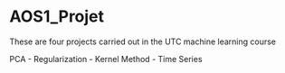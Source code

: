 # AOS1_Projet

These are four projects carried out in the UTC machine learning course

PCA - Regularization - Kernel Method - Time Series
